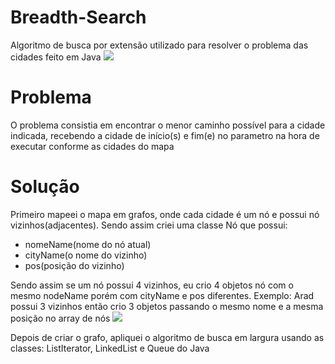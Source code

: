 # Breadth-Search
Algoritmo de busca por extensão utilizado para resolver o problema das cidades feito em Java
<img src='https://github.com/LeonardoFariaOliveira/Breadth-Search/assets/66142358/e4f1aed1-1857-45f5-840a-cf4ba27374d0'/>


# Problema
O problema consistia em encontrar o menor caminho possível para a cidade indicada, recebendo a cidade de início(s) e fim(e) no parametro na hora de executar
conforme as cidades do mapa

# Solução
Primeiro mapeei o mapa em grafos, onde cada cidade é um nó e possui nó vizinhos(adjacentes). Sendo assim criei uma classe Nó que possui:
* nomeName(nome do nó atual)
* cityName(o nome do vizinho)
* pos(posição do vizinho)
  
Sendo assim se um nó possui 4 vizinhos, eu crio 4 objetos nó com o mesmo nodeName porém com cityName e pos diferentes. Exemplo:
Arad possui 3 vizinhos então crio 3 objetos passando o mesmo nome e a mesma posição no array de nós
<img src='https://github.com/LeonardoFariaOliveira/Breadth-Search/assets/66142358/27040571-c476-4500-a48d-28fe717a67a1'/>

Depois de criar o grafo, apliquei o algoritmo de busca em largura usando as classes: ListIterator, LinkedList e Queue do Java

